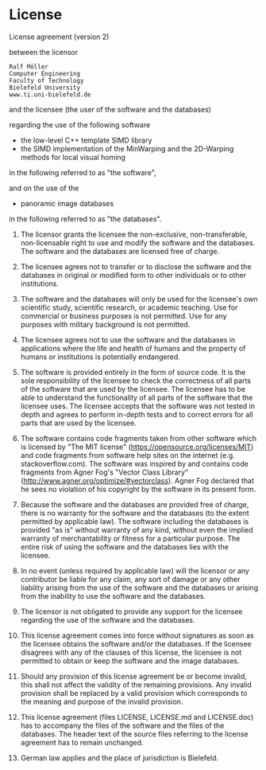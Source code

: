 # License

License agreement (version 2)

between the licensor

    Ralf Möller
    Computer Engineering
    Faculty of Technology
    Bielefeld University
    www.ti.uni-bielefeld.de

and the licensee (the user of the software and the databases)

regarding the use of the following software

- the low-level C++ template SIMD library
- the SIMD implementation of the MinWarping and the 2D-Warping methods
  for local visual homing

in the following referred to as "the software",

and on the use of the

- panoramic image databases

in the following referred to as "the databases".

1.  The licensor grants the licensee the non-exclusive,
    non-transferable, non-licensable right to use and modify the
    software and the databases. The software and the databases are
    licensed free of charge.

2.  The licensee agrees not to transfer or to disclose the software
    and the databases in original or modified form to other
    individuals or to other institutions.

3.  The software and the databases will only be used for the
    licensee's own scientific study, scientific research, or academic
    teaching. Use for commercial or business purposes is not
    permitted. Use for any purposes with military background is not
    permitted.

4.  The licensee agrees not to use the software and the databases in
    applications where the life and health of humans and the property
    of humans or institutions is potentially endangered.

5.  The software is provided entirely in the form of source code. It
    is the sole responsibility of the licensee to check the
    correctness of all parts of the software that are used by the
    licensee. The licensee has to be able to understand the
    functionality of all parts of the software that the licensee
    uses. The licensee accepts that the software was not tested in
    depth and agrees to perform in-depth tests and to correct errors
    for all parts that are used by the licensee.

6.  The software contains code fragments taken from other software
    which is licensed by "The MIT license"
    (https://opensource.org/licenses/MIT) and code fragments from
    software help sites on the internet (e.g. stackoverflow.com). The
    software was inspired by and contains code fragments from Agner
    Fog's "Vector Class Library"
    (http://www.agner.org/optimize/#vectorclass). Agner Fog declared
    that he sees no violation of his copyright by the software in its
    present form.

7.  Because the software and the databases are provided free of
    charge, there is no warranty for the software and the databases
    (to the extent permitted by applicable law). The software
    including the databases is provided "as is" without warranty of
    any kind, without even the implied warranty of merchantability or
    fitness for a particular purpose. The entire risk of using the
    software and the databases lies with the licensee.

8.  In no event (unless required by applicable law) will the licensor
    or any contributor be liable for any claim, any sort of damage or
    any other liability arising from the use of the software and the
    databases or arising from the inability to use the software and
    the databases.

9.  The licensor is not obligated to provide any support for the
    licensee regarding the use of the software and the databases.

10. This license agreement comes into force without signatures as
    soon as the licensee obtains the software and/or the
    databases. If the licensee disagrees with any of the clauses of
    this license, the licensee is not permitted to obtain or keep the
    software and the image databases.

11. Should any provision of this license agreement be or become
    invalid, this shall not affect the validity of the remaining
    provisions. Any invalid provision shall be replaced by a valid
    provision which corresponds to the meaning and purpose of the
    invalid provision.

12. This license agreement (files LICENSE, LICENSE.md and LICENSE.doc) has to
    accompany the files of the software and the files of the
    databases. The header text of the source files referring to the
    license agreement has to remain unchanged.

13. German law applies and the place of jurisdiction is Bielefeld.
